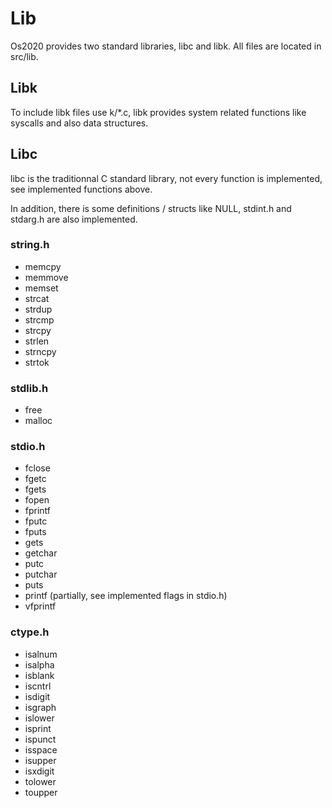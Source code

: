 # Lib

Os2020 provides two standard libraries, libc and libk.
All files are located in src/lib.

## Libk

To include libk files use k/*.c, libk provides system related functions like syscalls and also data structures.

## Libc

libc is the traditionnal C standard library, not every function is implemented, see implemented functions above.

In addition, there is some definitions / structs like NULL, stdint.h and stdarg.h are also implemented.

### string.h

- memcpy
- memmove
- memset
- strcat
- strdup
- strcmp
- strcpy
- strlen
- strncpy
- strtok

### stdlib.h

- free
- malloc

### stdio.h

- fclose
- fgetc
- fgets
- fopen
- fprintf
- fputc
- fputs
- gets
- getchar
- putc
- putchar
- puts
- printf (partially, see implemented flags in stdio.h)
- vfprintf

### ctype.h

- isalnum
- isalpha
- isblank
- iscntrl
- isdigit
- isgraph
- islower
- isprint
- ispunct
- isspace
- isupper
- isxdigit
- tolower
- toupper
